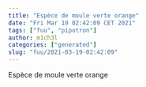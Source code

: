 ```yaml
---
title: "Espèce de moule verte orange"
date: "Fri Mar 19 02:42:09 CET 2021"
tags: ["fuu", "pipotron"]
author: m1ch3l
categories: ["generated"]
slug: "fuu/2021-03-19-02:42:09"
---
```


Espèce de moule verte orange
